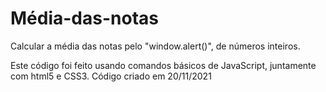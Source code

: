 # Média-das-notas
Calcular a média das notas pelo "window.alert()", de números inteiros.

Este código foi feito usando comandos básicos de JavaScript, juntamente com html5 e CSS3.
Código criado em 20/11/2021
